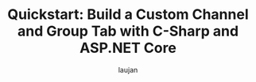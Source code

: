 ---
title: "Quickstart: Build a Custom Channel and Group Tab with C-Sharp and ASP.NET Core" 
author: laujan 
description: A quickstart guide to building a custom channel and group tab with C-sharp and ASP.Net Core. 
ms.topic: quickstart 
ms.author: laujan 
---